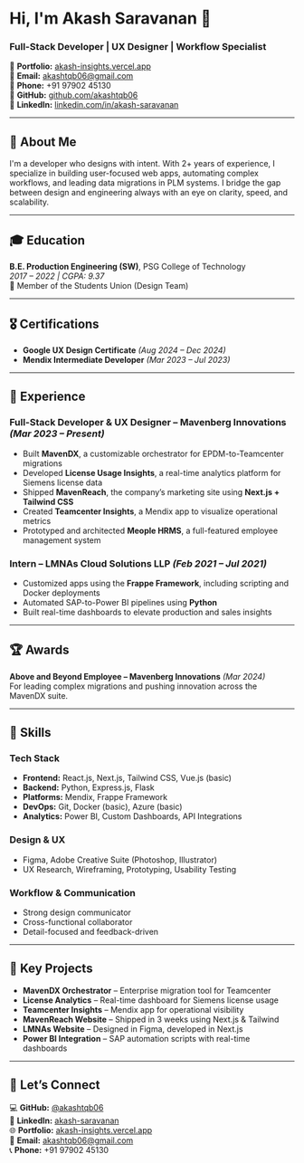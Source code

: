 # Hi, I'm Akash Saravanan 👋

### Full-Stack Developer | UX Designer | Workflow Specialist  
🔹 **Portfolio:** [akash-insights.vercel.app](https://akash-insights.vercel.app)  
🔹 **Email:** akashtqb06@gmail.com  
🔹 **Phone:** +91 97902 45130  
🔹 **GitHub:** [github.com/akashtqb06](https://github.com/akashtqb06)  
🔹 **LinkedIn:** [linkedin.com/in/akash-saravanan](https://www.linkedin.com/in/akash-saravanan/)

---

## 🚀 About Me  
I'm a developer who designs with intent. With 2+ years of experience, I specialize in building user-focused web apps, automating complex workflows, and leading data migrations in PLM systems. I bridge the gap between design and engineering always with an eye on clarity, speed, and scalability.

---

## 🎓 Education  
**B.E. Production Engineering (SW)**, PSG College of Technology  
*2017 – 2022 | CGPA: 9.37*  
📌 Member of the Students Union (Design Team)

---

## 🎖 Certifications  
- **Google UX Design Certificate** *(Aug 2024 – Dec 2024)*  
- **Mendix Intermediate Developer** *(Mar 2023 – Jul 2023)*

---

## 💼 Experience  
### **Full-Stack Developer & UX Designer – Mavenberg Innovations** *(Mar 2023 – Present)*  
- Built **MavenDX**, a customizable orchestrator for EPDM-to-Teamcenter migrations  
- Developed **License Usage Insights**, a real-time analytics platform for Siemens license data  
- Shipped **MavenReach**, the company’s marketing site using **Next.js + Tailwind CSS**  
- Created **Teamcenter Insights**, a Mendix app to visualize operational metrics  
- Prototyped and architected **Meople HRMS**, a full-featured employee management system

### **Intern – LMNAs Cloud Solutions LLP** *(Feb 2021 – Jul 2021)*  
- Customized apps using the **Frappe Framework**, including scripting and Docker deployments  
- Automated SAP-to-Power BI pipelines using **Python**  
- Built real-time dashboards to elevate production and sales insights

---

## 🏆 Awards  
**Above and Beyond Employee – Mavenberg Innovations** *(Mar 2024)*  
For leading complex migrations and pushing innovation across the MavenDX suite.

---

## 🧠 Skills

### **Tech Stack**
- **Frontend:** React.js, Next.js, Tailwind CSS, Vue.js (basic)  
- **Backend:** Python, Express.js, Flask  
- **Platforms:** Mendix, Frappe Framework  
- **DevOps:** Git, Docker (basic), Azure (basic)  
- **Analytics:** Power BI, Custom Dashboards, API Integrations

### **Design & UX**
- Figma, Adobe Creative Suite (Photoshop, Illustrator)  
- UX Research, Wireframing, Prototyping, Usability Testing  

### **Workflow & Communication**
- Strong design communicator  
- Cross-functional collaborator  
- Detail-focused and feedback-driven  

---

## 📂 Key Projects  
- **MavenDX Orchestrator** – Enterprise migration tool for Teamcenter  
- **License Analytics** – Real-time dashboard for Siemens license usage  
- **Teamcenter Insights** – Mendix app for operational visibility  
- **MavenReach Website** – Shipped in 3 weeks using Next.js & Tailwind  
- **LMNAs Website** – Designed in Figma, developed in Next.js  
- **Power BI Integration** – SAP automation scripts with real-time dashboards  

---

## 🔗 Let’s Connect  
💻 **GitHub:** [@akashtqb06](https://github.com/akashtqb06)  
🔗 **LinkedIn:** [akash-saravanan](https://linkedin.com/in/akash-saravanan/)  
🌐 **Portfolio:** [akash-insights.vercel.app](https://akash-insights.vercel.app)  
📧 **Email:** akashtqb06@gmail.com  
📞 **Phone:** +91 97902 45130
